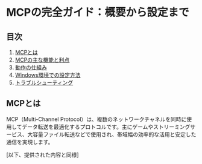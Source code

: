 # MCPの完全ガイド：概要から設定まで

## 目次
1. [MCPとは](#mcpとは)
2. [MCPの主な機能と利点](#mcpの主な機能と利点)
3. [動作の仕組み](#動作の仕組み)
4. [Windows環境での設定方法](#windows環境での設定方法)
5. [トラブルシューティング](#トラブルシューティング)

## MCPとは

MCP（Multi-Channel Protocol）は、複数のネットワークチャネルを同時に使用してデータ転送を最適化するプロトコルです。主にゲームやストリーミングサービス、大容量ファイル転送などで使用され、帯域幅の効率的な活用と安定した通信を実現します。

[以下、提供された内容と同様]